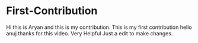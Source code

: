 # First-Contribution

Hi this is Aryan and this is my contribution.
This is my first contribution
hello anuj thanks for this video. Very Helpful
Just a edit to make changes.

